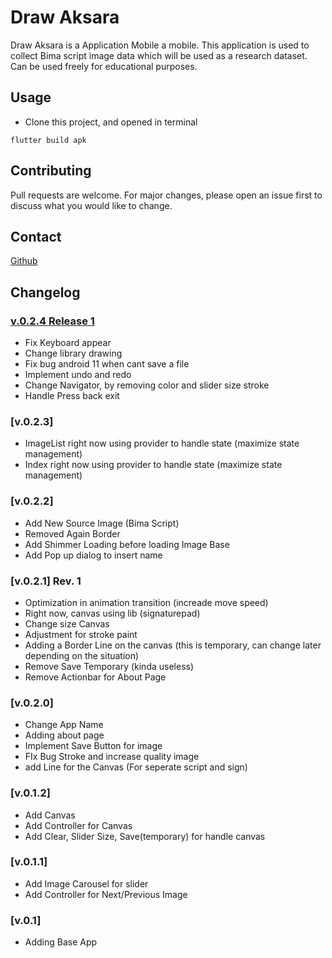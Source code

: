 # Draw Aksara

Draw Aksara is a Application Mobile a mobile. This application is used to collect Bima script image data which will be used as a research dataset. Can be used freely for educational purposes.

## Usage
- Clone this project, and opened in terminal
```terminal
flutter build apk
```

## Contributing
Pull requests are welcome. For major changes, please open an issue first to discuss what you would like to change.

## Contact
[Github](https://github.com/NaufalRizqullah)

## Changelog

### [v.0.2.4 Release 1](https://drive.google.com/file/d/1avjrLK9vu9c-fuPrK-A7X-nH4hYogkkm/view?usp=sharing)
- Fix Keyboard appear
- Change library drawing
- Fix bug android 11 when cant save a file
- Implement undo and redo
- Change Navigator, by removing color and slider size stroke
- Handle Press back exit

### [v.0.2.3]
- ImageList right now using provider to handle state (maximize state management)
- Index right now using provider to handle state (maximize state management)

### [v.0.2.2]
- Add New Source Image (Bima Script)
- Removed Again Border
- Add Shimmer Loading before loading Image Base
- Add Pop up dialog to insert name

### [v.0.2.1] Rev. 1
- Optimization in animation transition (increade move speed)
- Right now, canvas using lib (signaturepad)
- Change size Canvas
- Adjustment for stroke paint
- Adding a Border Line on the canvas (this is temporary, can change later depending on the situation)
- Remove Save Temporary (kinda useless)
- Remove Actionbar for About Page

### [v.0.2.0]
- Change App Name
- Adding about page
- Implement Save Button for image
- FIx Bug Stroke and increase quality image
- add Line for the Canvas (For seperate script and sign)

### [v.0.1.2]
- Add Canvas
- Add Controller for Canvas
- Add Clear, Slider Size, Save(temporary) for handle canvas

### [v.0.1.1]
- Add Image Carousel for slider
- Add Controller for Next/Previous Image

### [v.0.1]
- Adding Base App


